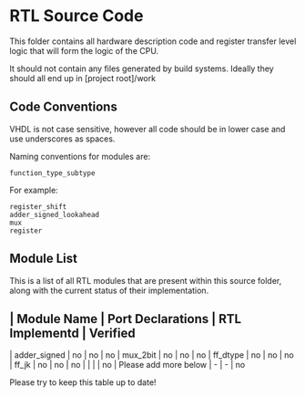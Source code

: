 
 RTL Source Code
================================================================================

This folder contains all hardware description code and register transfer level
logic that will form the logic of the CPU.

It should not contain any files generated by build systems. Ideally they should
all end up in [project root]/work

 Code Conventions
-------------------------------------------------------------------------------  

VHDL is not case sensitive, however all code should be in lower case and use
underscores as spaces.

Naming conventions for modules are:

```
function_type_subtype
```

For example:

```
register_shift
adder_signed_lookahead
mux
register
```

 Module List
--------------------------------------------------------------------------------

This is a list of all RTL modules that are present within this source folder,
along with the current status of their implementation.


| Module Name | Port Declarations | RTL Implementd  | Verified
-------------------------------------------------------------------------------
| adder_signed | no  | no  | no
| mux_2bit   | no  | no  | no
| ff_dtype  | no  | no  | no
| ff_jk     |  no |  no | no
|           |     |     | no
| Please add more below | - | - | no

Please try to keep this table up to date!

